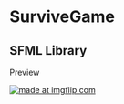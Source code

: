 # **SurviveGame**
## SFML Library

Preview

<a href="https://imgflip.com/gif/3ol557"><img src="https://i.imgflip.com/3ol557.gif" title="made at imgflip.com"/></a>
